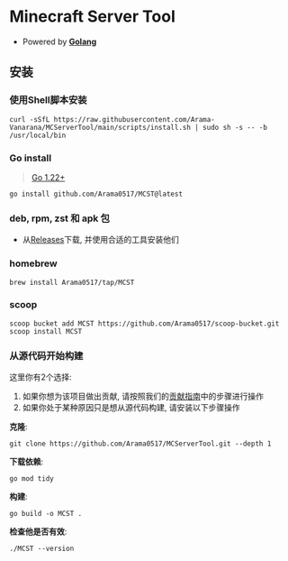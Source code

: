 # Minecraft Server Tool

- Powered by **[Golang](https://go.dev/)**

## 安装

### 使用Shell脚本安装
```shell
curl -sSfL https://raw.githubusercontent.com/Arama-Vanarana/MCServerTool/main/scripts/install.sh | sudo sh -s -- -b /usr/local/bin
```

### Go install
> [Go 1.22+](https://go.dev/doc/install)
```shell
go install github.com/Arama0517/MCST@latest
```

### deb, rpm, zst 和 apk 包
- 从[Releases](https://github.com/Arama-Vanarana/MCServerTool/releases/latest)下载, 并使用合适的工具安装他们

### homebrew
```shell
brew install Arama0517/tap/MCST
```

### scoop
```shell
scoop bucket add MCST https://github.com/Arama0517/scoop-bucket.git
scoop install MCST
```

### 从源代码开始构建
这里你有2个选择:
1. 如果你想为该项目做出贡献, 请按照我们的[贡献指南](./CONTRIBUTING.md)中的步骤进行操作
2. 如果你处于某种原因只是想从源代码构建, 请安装以下步骤操作

**克隆**:
```shell
git clone https://github.com/Arama0517/MCServerTool.git --depth 1
```
**下载依赖**:
```shell
go mod tidy
```
**构建**:
```shell
go build -o MCST .
```
**检查他是否有效**:
```shell
./MCST --version
```